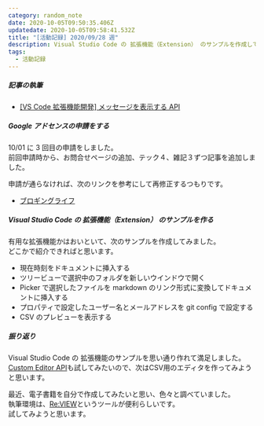```yaml
---
category: random_note
date: 2020-10-05T09:50:35.406Z
updatedate: 2020-10-05T09:58:41.532Z
title: "[活動記録] 2020/09/28 週"
description: Visual Studio Code の 拡張機能（Extension） のサンプルを作成していました。
tags:
  - 活動記録
---
```

##### 記事の執筆

- [[VS Code 拡張機能開発] メッセージを表示する API](/tech/2020-09-30-vs-code-拡張機能開発-メッセージを表示する-api)

##### Google アドセンスの申請をする

10/01 に 3 回目の申請をしました。  
前回申請時から、お問合せページの追加、テック４、雑記３ずつ記事を追加しました。

申請が通らなければ、次のリンクを参考にして再修正するつもりです。  
- [ブロギングライフ](https://www.blogging-life.com/resolve-insuficient-content/)

##### Visual Studio Code の 拡張機能（Extension） のサンプルを作る

有用な拡張機能かはおいといて、次のサンプルを作成してみました。  
どこかで紹介できればと思います。

- 現在時刻をドキュメントに挿入する
- ツリービューで選択中のフォルダを新しいウインドウで開く
- Picker で選択したファイルを markdown のリンク形式に変換してドキュメントに挿入する
- プロパティで設定したユーザー名とメールアドレスを git config で設定する
- CSV のプレビューを表示する

##### 振り返り

Visual Studio Code の 拡張機能のサンプルを思い通り作れて満足しました。  
[Custom Editor API](https://code.visualstudio.com/api/extension-guides/custom-editors)も試してみたいので、次はCSV用のエディタを作ってみようと思います。

最近、電子書籍を自分で作成してみたいと思い、色々と調べていました。  
執筆環境は、[Re:VIEW](https://github.com/kmuto/review)というツールが便利らしいです。  
試してみようと思います。